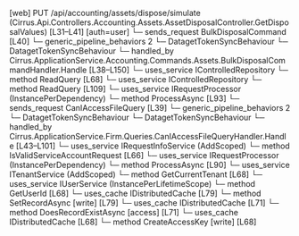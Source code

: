 [web] PUT /api/accounting/assets/dispose/simulate  (Cirrus.Api.Controllers.Accounting.Assets.AssetDisposalController.GetDisposalValues)  [L31–L41] [auth=user]
  └─ sends_request BulkDisposalCommand [L40]
    └─ generic_pipeline_behaviors 2
      └─ DatagetTokenSyncBehaviour
      └─ DatagetTokenSyncBehaviour
    └─ handled_by Cirrus.ApplicationService.Accounting.Commands.Assets.BulkDisposalCommandHandler.Handle [L38–L150]
      └─ uses_service IControlledRepository<Asset>
        └─ method ReadQuery [L68]
      └─ uses_service IControlledRepository<DepreciationRecord>
        └─ method ReadQuery [L109]
      └─ uses_service IRequestProcessor (InstancePerDependency)
        └─ method ProcessAsync [L93]
  └─ sends_request CanIAccessFileQuery [L39]
    └─ generic_pipeline_behaviors 2
      └─ DatagetTokenSyncBehaviour
      └─ DatagetTokenSyncBehaviour
    └─ handled_by Cirrus.ApplicationService.Firm.Queries.CanIAccessFileQueryHandler.Handle [L43–L101]
      └─ uses_service IRequestInfoService (AddScoped)
        └─ method IsValidServiceAccountRequest [L66]
      └─ uses_service IRequestProcessor (InstancePerDependency)
        └─ method ProcessAsync [L90]
      └─ uses_service ITenantService (AddScoped)
        └─ method GetCurrentTenant [L68]
      └─ uses_service IUserService (InstancePerLifetimeScope)
        └─ method GetUserId [L68]
      └─ uses_cache IDistributedCache [L79]
        └─ method SetRecordAsync [write] [L79]
      └─ uses_cache IDistributedCache [L71]
        └─ method DoesRecordExistAsync [access] [L71]
      └─ uses_cache IDistributedCache [L68]
        └─ method CreateAccessKey [write] [L68]


